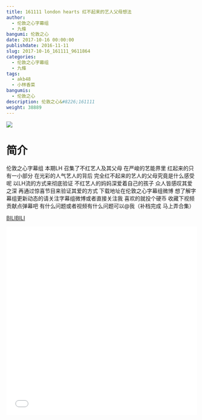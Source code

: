 ```yaml
---
title: 161111 london hearts 红不起来的艺人父母想法
author: 
  - 伦敦之心字幕组
  - 九條
bangumi: 伦敦之心
date: 2017-10-16 00:00:00
publishdate: 2016-11-11
slug: 2017-10-16_161111_9611864
categories: 
  - 伦敦之心字幕组
  - 九條
tags: 
  - akb48
  - 小林香菜
bangumis: 
  - 伦敦之心
description: 伦敦之心&#8226;161111
weight: 38889
---
```


![](https://i.imgur.com/lla2pzb.jpg)

# 简介  
伦敦之心字幕组
本期LH 召集了不红艺人及其父母 在严峻的艺能界里 红起来的只有一小部分 在光彩的人气艺人的背后 完全红不起来的艺人的父母究竟是什么感受呢 以LH流的方式来彻底验证 不红艺人的妈妈深爱着自己的孩子 众人皆感叹其爱之深 再通过惊喜节目来验证其爱的方式 下载地址在伦敦之心字幕组微博 想了解字幕组更新动态的请关注字幕组微博或者直接关注我 喜欢的就投个硬币 收藏下视频 贡献点弹幕吧 有什么问题或者视频有什么问题可以@我（补档完成 马上弄合集）

  [BILIBILI](https://www.bilibili.com/video/av9611864/)


<div class="vcontainer">  <iframe class='video' src="//www.bilibili.com/html/html5player.html?cid=15885648&aid=9611864" width="100%" height="500" frameborder="0" allowfullscreen="allowfullscreen"></iframe></div>
